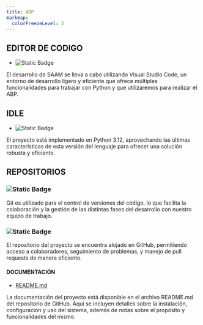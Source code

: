```yaml
---
title: ABP
markmap:
  colorFreezeLevel: 2
---
```

## EDITOR DE CODIGO
- ![Static Badge](https://img.shields.io/badge/IDE-Visual_Studio_Code-blue?logo=visualstudiocode&logoColor=white)

El desarrollo de SAAM se lleva a cabo utilizando Visual Studio Code, un entorno de desarrollo ligero y eficiente que ofrece múltiples funcionalidades para trabajar con Python y que utilizaremos para realizar el ABP.

## IDLE
 
- ![Static Badge](https://img.shields.io/badge/Python-3.12-blue?logo=Python&logoColor=white)

El proyecto está implementado en Python 3.12, aprovechando las últimas características de esta versión del lenguaje para ofrecer una solución robusta y eficiente.
 
## REPOSITORIOS

### ![Static Badge](https://img.shields.io/badge/Git-orange?logo=git&logoColor=white)

Git es utilizado para el control de versiones del código, lo que facilita la colaboración y la gestión de las distintas fases del desarrollo con nuestro equipo de trabajo.

### ![Static Badge](https://img.shields.io/badge/GitHub-grey?logo=GitHub&logoColor=white)

El repositorio del proyecto se encuentra alojado en GitHub, permitiendo acceso a colaboradores, seguimiento de problemas, y manejo de pull requests de manera eficiente.

#### DOCUMENTACIÓN
- [README.md](https://github.com/Mogollo7/ABP---Sistema-de-Apoyo-para-el-Adulto-Mayor-con-Alzheimer.git)

La documentación del proyecto está disponible en el archivo README.md del repositorio de GitHub. Aquí se incluyen detalles sobre la instalación, configuración y uso del sistema, además de notas sobre el propósito y funcionalidades del mismo.





